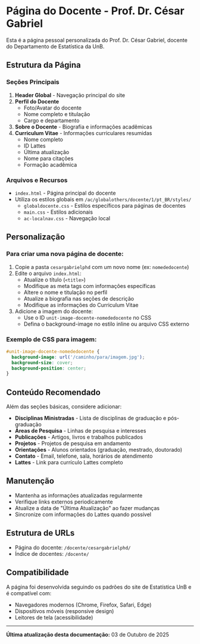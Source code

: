 # Página do Docente - Prof. Dr. César Gabriel

Esta é a página pessoal personalizada do Prof. Dr. César Gabriel, docente do Departamento de Estatística da UnB.

## Estrutura da Página

### Seções Principais

1. **Header Global** - Navegação principal do site
2. **Perfil do Docente**
   - Foto/Avatar do docente
   - Nome completo e titulação
   - Cargo e departamento
3. **Sobre o Docente** - Biografia e informações acadêmicas
4. **Curriculum Vitae** - Informações curriculares resumidas
   - Nome completo
   - ID Lattes
   - Última atualização
   - Nome para citações
   - Formação acadêmica

### Arquivos e Recursos

- `index.html` - Página principal do docente
- Utiliza os estilos globais em `/ac/globalothers/docente/1/pt_BR/styles/`
  - `globaldocente.css` - Estilos específicos para páginas de docentes
  - `main.css` - Estilos adicionais
  - `ac-localnav.css` - Navegação local

## Personalização

### Para criar uma nova página de docente:

1. Copie a pasta `cesargabrielphd` com um novo nome (ex: `nomededocente`)
2. Edite o arquivo `index.html`:
   - Atualize o título (`<title>`)
   - Modifique as meta tags com informações específicas
   - Altere o nome e titulação no perfil
   - Atualize a biografia nas seções de descrição
   - Modifique as informações do Curriculum Vitae
3. Adicione a imagem do docente:
   - Use o ID `unit-image-docente-nomededocente` no CSS
   - Defina o background-image no estilo inline ou arquivo CSS externo

### Exemplo de CSS para imagem:

```css
#unit-image-docente-nomededocente {
  background-image: url('/caminho/para/imagem.jpg');
  background-size: cover;
  background-position: center;
}
```

## Conteúdo Recomendado

Além das seções básicas, considere adicionar:

- **Disciplinas Ministradas** - Lista de disciplinas de graduação e pós-graduação
- **Áreas de Pesquisa** - Linhas de pesquisa e interesses
- **Publicações** - Artigos, livros e trabalhos publicados
- **Projetos** - Projetos de pesquisa em andamento
- **Orientações** - Alunos orientados (graduação, mestrado, doutorado)
- **Contato** - Email, telefone, sala, horários de atendimento
- **Lattes** - Link para currículo Lattes completo

## Manutenção

- Mantenha as informações atualizadas regularmente
- Verifique links externos periodicamente
- Atualize a data de "Última Atualização" ao fazer mudanças
- Sincronize com informações do Lattes quando possível

## Estrutura de URLs

- Página do docente: `/docente/cesargabrielphd/`
- Índice de docentes: `/docente/`

## Compatibilidade

A página foi desenvolvida seguindo os padrões do site de Estatística UnB e é compatível com:
- Navegadores modernos (Chrome, Firefox, Safari, Edge)
- Dispositivos móveis (responsive design)
- Leitores de tela (acessibilidade)

---

**Última atualização desta documentação:** 03 de Outubro de 2025
